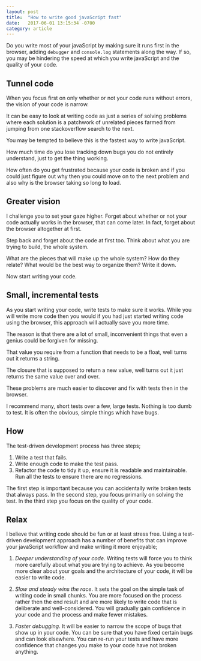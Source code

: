```yaml
---
layout: post
title:  "How to write good javaScript fast"
date:   2017-06-01 13:15:34 -0700
category: article
---
```


Do you write most of your javaScript by making sure it runs first in the browser, adding `debugger` and `console.log` statements along the way. If so, you may be hindering the speed at which you write javaScript and the quality of your code.

<!-- more -->
<span id="resume"></span>

## Tunnel code

When you focus first on only whether or not your code runs without errors, the vision of your code is narrow.

It can be easy to look at writing code as just a series of solving problems where each solution is a patchwork of unrelated pieces farmed from jumping from one stackoverflow search to the next.

You may be tempted to believe this is the fastest way to write javaScript. 

How much time do you lose tracking down bugs you do not entirely understand, just to get the thing working.

How often do you get frustrated because your code is broken and if you could just figure out why then you could move on to the next problem and also why is the browser taking so long to load.

## Greater vision

I challenge you to set your gaze higher. Forget about whether or not your code actually works in the browser, that can come later. In fact, forget about the browser altogether at first.

Step back and forget about the code at first too. Think about what you are trying to build, the whole system. 

What are the pieces that will make up the whole system? How do they relate? What would be the best way to organize them? Write it down.

Now start writing your code.

## Small, incremental tests

As you start writing your code, write tests to make sure it works. While you will write more code then you would if you had just started writing code using the browser, this approach will actually save you more time. 

The reason is that there are a lot of small, inconvenient things that even a genius could be forgiven for missing. 

That value you require from a function that needs to be a float, well turns out it returns a string. 

The closure that is supposed to return a new value, well turns out it just returns the same value over and over. 

These problems are much easier to discover and fix with tests then in the browser.

I recommend many, short tests over a few, large tests. Nothing is too dumb to test. It is often the obvious, simple things which have bugs.

## How

The test-driven development process has three steps;

1. Write a test that fails.
2. Write enough code to make the test pass.
3. Refactor the code to tidy it up, ensure it is readable and maintainable. Run all the tests to ensure there are no regressions.

The first step is important because you can accidentally write broken tests that always pass. In the second step, you focus primarily on solving the test. In the third step you focus on the quality of your code.

## Relax

I believe that writing code should be fun or at least stress free. Using a test-driven development approach has a number of benefits that can improve your javaScript workflow and make writing it more enjoyable;

1. *Deeper understanding of your code*. Writing tests will force you to think more carefully about what you are trying to achieve. As you become more clear about your goals and the architecture of your code, it will be easier to write code.

2. *Slow and steady wins the race*. It sets the goal on the simple task of writing code in small chunks. You are more focused on the process rather then the end result and are more likely to write code that is deliberate and well-considered. You will gradually gain confidence in your code and the process and make fewer mistakes.

3. *Faster debugging*. It will be easier to narrow the scope of bugs that show up in your code. You can be sure that you have fixed certain bugs and can look elsewhere. You can re-run your tests and have more confidence that changes you make to your code have not broken anything. 




